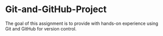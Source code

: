 # Git-and-GitHub-Project
The goal of this assignment is to provide with hands-on experience using Git and GitHub for version control. 
